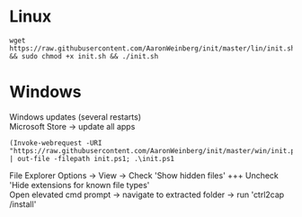 #                   Linux                         #
    wget https://raw.githubusercontent.com/AaronWeinberg/init/master/lin/init.sh && sudo chmod +x init.sh && ./init.sh

#                    Windows                      #
Windows updates (several restarts) \
Microsoft Store -> update all apps

    (Invoke-webrequest -URI "https://raw.githubusercontent.com/AaronWeinberg/init/master/win/init.ps1").Content | out-file -filepath init.ps1; .\init.ps1

File Explorer Options -> View -> Check 'Show hidden files' +++ Uncheck 'Hide extensions for known file types' \
Open elevated cmd prompt -> navigate to extracted folder -> run 'ctrl2cap /install'
